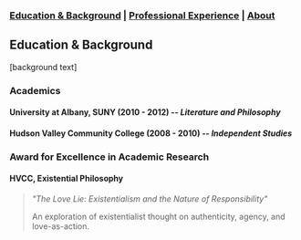 ### [Education & Background](https://caingraham.github.io/background)  |  [Professional Experience](https://caingraham.github.io/professional_experience)  |  [About](https://caingraham.github.io)

## Education & Background

[background text]

### Academics

#### University at Albany, SUNY (2010 - 2012) -- *Literature and Philosophy*
#### Hudson Valley Community College (2008 - 2010) -- *Independent Studies*

### Award for Excellence in Academic Research
#### HVCC, Existential Philosophy

> *"The Love Lie: Existentialism and the Nature of Responsibility"*
>
> An exploration of existentialist thought on authenticity, agency, and love-as-action.
